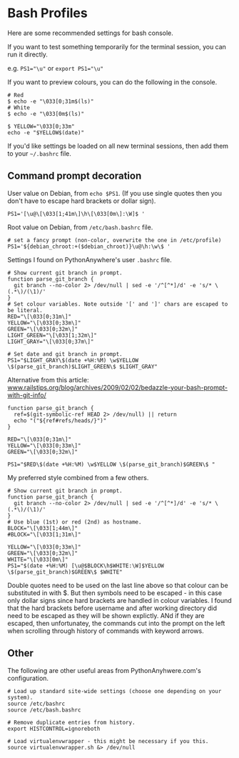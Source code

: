 # Bash Profiles

Here are some recommended settings for bash console.

If you want to test something temporarily for the terminal session, you can run it directly.

e.g. `PS1="\u"` or `export PS1="\u"`

If you want to preview colours, you can do the following in the console.
```
# Red
$ echo -e "\033[0;31m$(ls)"
# White
$ echo -e "\033[0m$(ls)"

$ YELLOW="\033[0;33m"
echo -e "$YELLOW$(date)"
```

If you'd like settings be loaded on all new terminal sessions, then add them to your `~/.bashrc` file.

## Command prompt decoration

User value on Debian, from `echo $PS1`. (If you use single quotes then you don't have to escape hard brackets or dollar sign).
```
PS1='[\u@\[\033[1;41m\]\h\[\033[0m\]:\W]$ '
```

Root value on Debian, from `/etc/bash.bashrc` file.
```
# set a fancy prompt (non-color, overwrite the one in /etc/profile)
PS1='${debian_chroot:+($debian_chroot)}\u@\h:\w\$ '
```

Settings I found on PythonAnywhere's user `.bashrc` file.
```
# Show current git branch in prompt.
function parse_git_branch {
  git branch --no-color 2> /dev/null | sed -e '/^[^*]/d' -e 's/* \(.*\)/(\1)/'
}
# Set colour variables. Note outside '[' and ']' chars are escaped to be literal.
RED="\[\033[0;31m\]"
YELLOW="\[\033[0;33m\]"
GREEN="\[\033[0;32m\]"
LIGHT_GREEN="\[\033[1;32m\]"
LIGHT_GRAY="\[\033[0;37m\]"

# Set date and git branch in prompt.
PS1="$LIGHT_GRAY\$(date +%H:%M) \w$YELLOW \$(parse_git_branch)$LIGHT_GREEN\$ $LIGHT_GRAY"
```

Alternative from this article: www.railstips.org/blog/archives/2009/02/02/bedazzle-your-bash-prompt-with-git-info/
```
function parse_git_branch {
  ref=$(git-symbolic-ref HEAD 2> /dev/null) || return
  echo "("${ref#refs/heads/}")"
}

RED="\[\033[0;31m\]"
YELLOW="\[\033[0;33m\]"
GREEN="\[\033[0;32m\]"

PS1="$RED\$(date +%H:%M) \w$YELLOW \$(parse_git_branch)$GREEN\$ "
```

My preferred style combined from a few others. 
```
# Show current git branch in prompt.
function parse_git_branch {
  git branch --no-color 2> /dev/null | sed -e '/^[^*]/d' -e 's/* \(.*\)/(\1)/'
}
# Use blue (1st) or red (2nd) as hostname.
BLOCK="\[\033[1;44m\]"
#BLOCK="\[\033[1;31m\]"

YELLOW="\[\033[0;33m\]"
GREEN="\[\033[0;32m\]"
WHITE="\[\033[0m\]"
PS1="$(date +%H:%M) [\u@$BLOCK\h$WHITE:\W]$YELLOW \$(parse_git_branch)$GREEN\$ $WHITE"
```
Double quotes need to be used on the last line above so that colour can be substituted in with $. But then symbols need to be escaped - in this case only dollar signs since hard brackets are handled in colour variables.
I found that the hard brackets before username and after working directory did need to be escaped as they will be shown explictly. ANd if they are escaped, then unfortunatey, the commands cut into the prompt on the left when scrolling through history of commands with keyword arrows.

## Other

The following are other useful areas from PythonAnyhwere.com's configuration.
```
# Load up standard site-wide settings (choose one depending on your system).
source /etc/bashrc
source /etc/bash.bashrc
```

```
# Remove duplicate entries from history.
export HISTCONTROL=ignoreboth
```

```
# Load virtualenvwrapper - this might be necessary if you this.
source virtualenvwrapper.sh &> /dev/null
```
